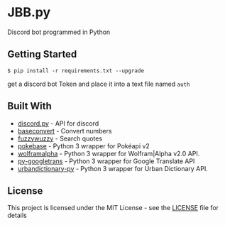 # JBB.py
Discord bot programmed in Python

## Getting Started
```
$ pip install -r requirements.txt --upgrade
```
get a discord bot Token and place it into a text file named `auth`

## Built With
* [discord.py](https://github.com/Rapptz/discord.py) - API for discord
* [baseconvert](https://github.com/squdle/baseconvert) - Convert numbers
* [fuzzywuzzy](https://github.com/seatgeek/fuzzywuzzy) - Search quotes
* [pokebase](https://github.com/GregHilmes/pokebase) - Python 3 wrapper for Pokéapi v2
* [wolframalpha](https://github.com/jaraco/wolframalpha) - Python 3 wrapper for Wolfram|Alpha v2.0 API.
* [py-googletrans](https://github.com/ssut/py-googletrans) - Python 3 wrapper for Google Translate API
* [urbandictionary-py](https://github.com/bcyn/urbandictionary-py) - Python 3 wrapper for Urban Dictionary API.

## License

This project is licensed under the MIT License - see the [LICENSE](LICENSE) file for details
